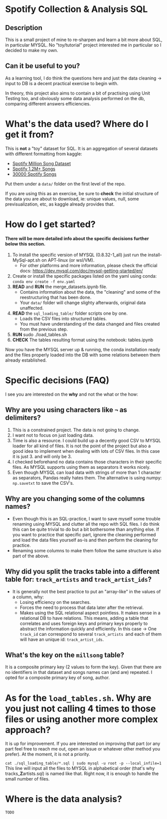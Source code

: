 # Spotify Collection & Analysis SQL

## Description

This is a small project of mine to re-sharpen and learn a bit more about SQL, in particular MYSQL. No "toy/tutorial" project interested me in particular so I decided to make my own.

## Can it be useful to you?

As a learning tool, I do think the questions here and just the data cleaning -> input to DB is a decent practical exercise to begin with.

In theory, this project also aims to contain a bit of practising using Unit Testing too, and obviously some data analysis performed on the db, comparing different answers efficiencies.

# What's the data used? Where do I get it from?

This is **not** a "toy" dataset for SQL. It is an aggregation of several datasets with different formatting from kaggle:

- [Spotify Million Song Dataset](https://www.kaggle.com/datasets/notshrirang/spotify-million-song-dataset/data)
- [Spotify 1.2M+ Songs](https://www.kaggle.com/datasets/rodolfofigueroa/spotify-12m-songs)
- [30000 Spotify Songs](https://www.kaggle.com/datasets/joebeachcapital/30000-spotify-songs?select=spotify_songs.csv)

Put them under a `data/` folder on the first level of the repo.

If you are using this as an exercise, be sure to **check** the initial structure of the data you are about to download, ie: unique values, null, some previsualization, etc, as kaggle already provides that.

# How do I get started?

#### There will be more detailed info about the specific decisions further below this section.

1. To install the specific version of MYSQL (0.8.32-1_all) just run the install-MySql-apt.sh on APT-linux (or wsl/VM).
    - For other platforms and more information, please check the official docs: https://dev.mysql.com/doc/mysql-getting-started/en/
2. Create or install the specific packages listed on the yaml using conda: `conda env create -f env.yaml`
3. **READ** and **RUN** the merge_datasets.ipynb file. 
    - Contains information about the data, the "cleaning" and some of the reestructuring that has been done. 
    - Your `data/` folder will change slighty afterwards, original data unaffected.
4. **READ** the `sql_loading_table/` folder scripts one by one.
    - Loads the CSV files into structured tables. 
    - You must have understanding of the data changed and files created from the previous step.
5. **RUN** sudo ./load_tables.sh
6. **CHECK** The tables resulting format using the notebook: tables.ipynb

Now you have the MYSQL server up & running, the conda installation ready and the files properly loaded into the DB with some relations between them already established.

# Specific decisions (FAQ)

I see you are interested on the **why** and not the what or the how:

## Why are you using characters like `¬` as delimiters?

1. This is a constrained project. The data is not going to change.
2. I want not to focus on just loading data. 
3. Time is also a resource. I could build up a decently good CSV to MYSQL loader for all kind of files. It is not the point of the project but also a good idea to implement when dealing with lots of CSV files. In this case it is just 3. and will only be 3.
4. I checked beforehand no data contains those characters in their specific files. As MYSQL supports using them as separators it works nicely.
5. Even though MYSQL can load data with strings of more than 1 character as separators, Pandas really hates them. The alternative is using numpy: `np.savetxt` to save the CSV's.

## Why are you changing some of the columns names?

- Even though this is an SQL-practice, I want to save myself some trouble renaming using MYSQL and clutter all the repo with SQL files. I do think this can be quite trivial to do but a bit bothersome than anything else. If you want to practice that specific part, ignore the cleaning performed and load the data files yourself as-is and then perform the cleaning for practice. 
- Renaming some columns to make them follow the same structure is also part of the above.

## Why did you split the tracks table into a different table for: `track_artists` and `track_artist_ids`?

- It is generally not the best practice to put an "array-like" in the values of a column, why:
    - Losing efficiency on the searches.
    - Forces the need to process that data later after the retrieval.
    - Makes using the SQL relational aspect pointless. It makes sense in a relational DB to have relations.
    This means, adding a table that correlates and uses foreign keys and primary keys properly to abstract the information quickly and efficiently.
    In this case -> One `track_id` can correspond to several `track_artists `and each of them will have an unique id: `track_artist_ids`.

## What's the key on the  `millsong` table?

It is a composite primary key (2 values to form the key). Given that there are no identifiers in that dataset and songs names can (and are) repeated. I opted for a composite primary key of song, author.

# As for the `load_tables.sh`. Why are you just not calling 4 times to those files or using another more complex approach?

It is up for improvement. If you are interested on improving that part (or any part feel free to reach me out, open an issue or whatever other method you prefer). At the moment, it is not a priority.

`cat ./sql_loading_table/*.sql | sudo mysql -u root -p --local_infile=1` This line will input all the files to MYSQL in alphabetical order (that's why tracks_**Z**artists.sql) is named like that. Right now, it is enough to handle the small number of files.

# Where is the data analysis? 

`TODO`